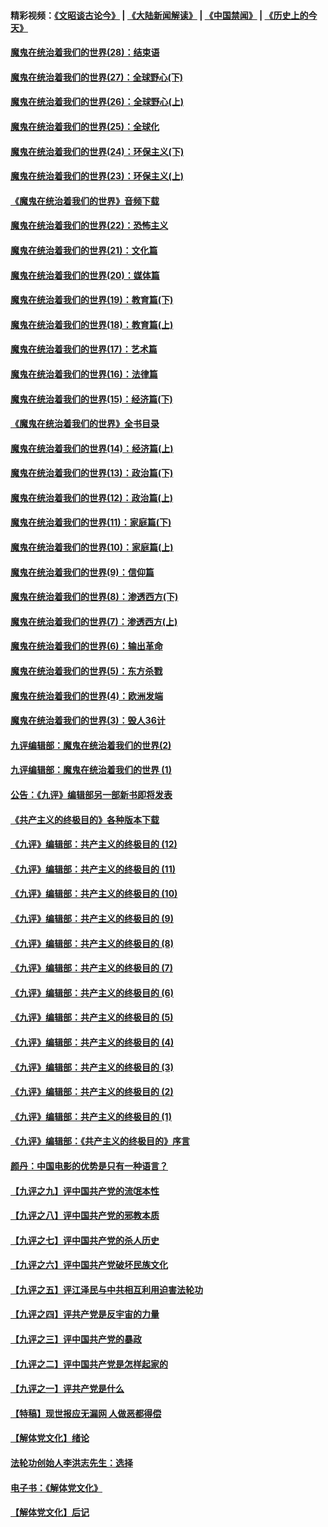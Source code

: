 #### 精彩视频：[《文昭谈古论今》](https://github.com/gfw-breaker/wenzhao/blob/master/README.md?t=01272130) | [《大陆新闻解读》](https://github.com/gfw-breaker/ntdtv-comedy/blob/master/README.md?t=01272130) | [《中国禁闻》](https://github.com/gfw-breaker/ntdtv-news/blob/master/README.md?t=01272130) | [《历史上的今天》](https://github.com/gfw-breaker/today-in-history/blob/master/README.md?t=01272130) 

#### [魔鬼在统治着我们的世界(28)：结束语](../pages/nsc422/n10936246.md?t=01272130) 

#### [魔鬼在统治着我们的世界(27)：全球野心(下)](../pages/nsc422/n10928319.md?t=01272130) 

#### [魔鬼在统治着我们的世界(26)：全球野心(上)](../pages/nsc422/n10900318.md?t=01272130) 

#### [魔鬼在统治着我们的世界(25)：全球化](../pages/nsc422/n10788205.md?t=01272130) 

#### [魔鬼在统治着我们的世界(24)：环保主义(下)](../pages/nsc422/n10695307.md?t=01272130) 

#### [魔鬼在统治着我们的世界(23)：环保主义(上)](../pages/nsc422/n10688613.md?t=01272130) 

#### [《魔鬼在统治着我们的世界》音频下载](../pages/nsc422/n10635553.md?t=01272130) 

#### [魔鬼在统治着我们的世界(22)：恐怖主义](../pages/nsc422/n10614727.md?t=01272130) 

#### [魔鬼在统治着我们的世界(21)：文化篇](../pages/nsc422/n10597706.md?t=01272130) 

#### [魔鬼在统治着我们的世界(20)：媒体篇](../pages/nsc422/n10586579.md?t=01272130) 

#### [魔鬼在统治着我们的世界(19)：教育篇(下)](../pages/nsc422/n10564808.md?t=01272130) 

#### [魔鬼在统治着我们的世界(18)：教育篇(上)](../pages/nsc422/n10526970.md?t=01272130) 

#### [魔鬼在统治着我们的世界(17)：艺术篇](../pages/nsc422/n10499093.md?t=01272130) 

#### [魔鬼在统治着我们的世界(16)：法律篇](../pages/nsc422/n10485969.md?t=01272130) 

#### [魔鬼在统治着我们的世界(15)：经济篇(下)](../pages/nsc422/n10469975.md?t=01272130) 

#### [《魔鬼在统治着我们的世界》全书目录](../pages/nsc422/n10464261.md?t=01272130) 

#### [魔鬼在统治着我们的世界(14)：经济篇(上)](../pages/nsc422/n10457370.md?t=01272130) 

#### [魔鬼在统治着我们的世界(13)：政治篇(下)](../pages/nsc422/n10448270.md?t=01272130) 

#### [魔鬼在统治着我们的世界(12)：政治篇(上)](../pages/nsc422/n10444576.md?t=01272130) 

#### [魔鬼在统治着我们的世界(11)：家庭篇(下)](../pages/nsc422/n10440961.md?t=01272130) 

#### [魔鬼在统治着我们的世界(10)：家庭篇(上)](../pages/nsc422/n10435448.md?t=01272130) 

#### [魔鬼在统治着我们的世界(9)：信仰篇](../pages/nsc422/n10432159.md?t=01272130) 

#### [魔鬼在统治着我们的世界(8)：渗透西方(下)](../pages/nsc422/n10429603.md?t=01272130) 

#### [魔鬼在统治着我们的世界(7)：渗透西方(上)](../pages/nsc422/n10426013.md?t=01272130) 

#### [魔鬼在统治着我们的世界(6)：输出革命](../pages/nsc422/n10421536.md?t=01272130) 

#### [魔鬼在统治着我们的世界(5)：东方杀戮](../pages/nsc422/n10417707.md?t=01272130) 

#### [魔鬼在统治着我们的世界(4)：欧洲发端](../pages/nsc422/n10414890.md?t=01272130) 

#### [魔鬼在统治着我们的世界(3)：毁人36计](../pages/nsc422/n10411583.md?t=01272130) 

#### [九评编辑部：魔鬼在统治着我们的世界(2)](../pages/nsc422/n10410036.md?t=01272130) 

#### [九评编辑部：魔鬼在统治着我们的世界 (1)](../pages/nsc422/n10406825.md?t=01272130) 

#### [公告：《九评》编辑部另一部新书即将发表](../pages/nsc422/n10405104.md?t=01272130) 

#### [《共产主义的终极目的》各种版本下载](../pages/nsc422/n10022138.md?t=01272130) 

#### [《九评》编辑部：共产主义的终极目的 (12)](../pages/nsc422/n9933272.md?t=01272130) 

#### [《九评》编辑部：共产主义的终极目的 (11)](../pages/nsc422/n9924973.md?t=01272130) 

#### [《九评》编辑部：共产主义的终极目的 (10)](../pages/nsc422/n9920883.md?t=01272130) 

#### [《九评》编辑部：共产主义的终极目的 (9)](../pages/nsc422/n9916363.md?t=01272130) 

#### [《九评》编辑部：共产主义的终极目的 (8)](../pages/nsc422/n9912488.md?t=01272130) 

#### [《九评》编辑部：共产主义的终极目的 (7)](../pages/nsc422/n9901176.md?t=01272130) 

#### [《九评》编辑部：共产主义的终极目的 (6)](../pages/nsc422/n9899359.md?t=01272130) 

#### [《九评》编辑部：共产主义的终极目的 (5)](../pages/nsc422/n9893174.md?t=01272130) 

#### [《九评》编辑部：共产主义的终极目的 (4)](../pages/nsc422/n9891246.md?t=01272130) 

#### [《九评》编辑部：共产主义的终极目的 (3)](../pages/nsc422/n9879879.md?t=01272130) 

#### [《九评》编辑部：共产主义的终极目的 (2)](../pages/nsc422/n9876205.md?t=01272130) 

#### [《九评》编辑部：共产主义的终极目的 (1)](../pages/nsc422/n9865857.md?t=01272130) 

#### [《九评》编辑部：《共产主义的终极目的》序言](../pages/nsc422/n9862666.md?t=01272130) 

#### [颜丹：中国电影的优势是只有一种语言？](../pages/nsc422/n9583062.md?t=01272130) 

#### [【九评之九】评中国共产党的流氓本性](../pages/nsc422/n737542.md?t=01272130) 

#### [【九评之八】评中国共产党的邪教本质](../pages/nsc422/n735942.md?t=01272130) 

#### [【九评之七】评中国共产党的杀人历史](../pages/nsc422/n733806.md?t=01272130) 

#### [【九评之六】评中国共产党破坏民族文化](../pages/nsc422/n731667.md?t=01272130) 

#### [【九评之五】评江泽民与中共相互利用迫害法轮功](../pages/nsc422/n730058.md?t=01272130) 

#### [【九评之四】评共产党是反宇宙的力量](../pages/nsc422/n727814.md?t=01272130) 

#### [【九评之三】评中国共产党的暴政](../pages/nsc422/n725597.md?t=01272130) 

#### [【九评之二】评中国共产党是怎样起家的](../pages/nsc422/n723946.md?t=01272130) 

#### [【九评之一】评共产党是什么](../pages/nsc422/n722529.md?t=01272130) 

#### [【特稿】现世报应无漏网 人做恶都得偿](../pages/nsc422/n4215167.md?t=01272130) 

#### [【解体党文化】绪论](../pages/nsc422/n1449356.md?t=01272130) 

#### [法轮功创始人李洪志先生：选择](../pages/nsc422/n3580738.md?t=01272130) 

#### [电子书：《解体党文化》](../pages/nsc422/n1573484.md?t=01272130) 

#### [【解体党文化】后记](../pages/nsc422/n1531999.md?t=01272130) 

